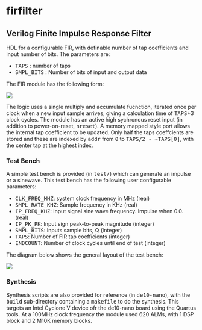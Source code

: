 # firfilter

## Verilog Finite Impulse Response Filter

HDL for a configurable FIR, with definable number of tap coefficients and input number of bits. The parameters are:

* <tt>TAPS</tt> : number of taps
* <tt>SMPL_BITS</tt> : Number of bits of input and output data

The FIR module has the following form:

![](http://www.anita-simulators.org.uk/wyvernsemi/articles/images/fir_block.png)

The logic uses a single multiply and accumulate fucnction, iterated once per clock when a new input sample arrives, giving a calculation time of <tt>TAPS</tt>+3 clock cycles. The module has an active high sychronous reset input (in addition to power-on-reset, <tt>nreset</tt>). A memory mapped style port allows the internal tap coefficient to be updated. Only half the taps coeffcients are stored and these are indexed by <tt>addr</tt> from <tt>0</tt> to <tt>TAPS/2 - ~TAPS[0]</tt>, with the center tap at the highest index.

### Test Bench

A simple test bench is provided (in <tt>test/</tt>) which can generate an impulse or a sinewave. This test bench has the following user configurable parameters:


* <tt>CLK_FREQ_MHZ</tt>:        system clock frequency in MHz (real)
* <tt>SMPL_RATE_KHZ</tt>:       Sample frequency in KHz (real)
* <tt>IP_FREQ_KHZ</tt>:         Input signal sine wave frequency. Impulse when 0.0. (real)
* <tt>IP_PK_PK</tt>:            Input sign peak-to-peak magnitude (integer)
* <tt>SMPL_BITS</tt>:           Inputs sample bits, Q (integer)
* <tt>TAPS</tt>:                Number of FIR tap coefficients (integer)
* <tt>ENDCOUNT</tt>:            Number of clock cycles until end of test (integer)

The diagram below shows the general layout of the test bench:

![](http://www.anita-simulators.org.uk/wyvernsemi/articles/images/fir_tb.png)

### Synthesis

Synthesis scripts are also provided for reference (in <tt>de10-nano</tt>), with the <tt>build</tt> sub-directory containing a <tt>makefile</tt> to do the synthesis. This targets an Intel Cyclone V device ofr the de10-nano board using the Quartus tools. At a 100MHz clock frequency the module used 620 ALMs, with 1 DSP block and 2 M10K memory blocks.
